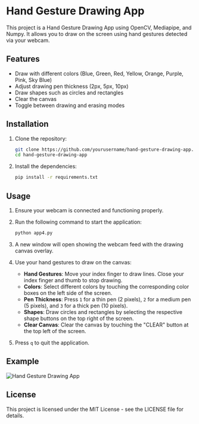# Hand Gesture Drawing App

This project is a Hand Gesture Drawing App using OpenCV, Mediapipe, and Numpy. It allows you to draw on the screen using hand gestures detected via your webcam.

## Features

- Draw with different colors (Blue, Green, Red, Yellow, Orange, Purple, Pink, Sky Blue)
- Adjust drawing pen thickness (2px, 5px, 10px)
- Draw shapes such as circles and rectangles
- Clear the canvas
- Toggle between drawing and erasing modes

## Installation

1. Clone the repository:
    ```bash
    git clone https://github.com/yourusername/hand-gesture-drawing-app.git
    cd hand-gesture-drawing-app
    ```

2. Install the dependencies:
    ```bash
    pip install -r requirements.txt
    ```

## Usage

1. Ensure your webcam is connected and functioning properly.
2. Run the following command to start the application:
    ```bash
    python app4.py
    ```
3. A new window will open showing the webcam feed with the drawing canvas overlay.
4. Use your hand gestures to draw on the canvas:
   - **Hand Gestures**: Move your index finger to draw lines. Close your index finger and thumb to stop drawing.
   - **Colors**: Select different colors by touching the corresponding color boxes on the left side of the screen.
   - **Pen Thickness**: Press `1` for a thin pen (2 pixels), `2` for a medium pen (5 pixels), and `3` for a thick pen (10 pixels).
   - **Shapes**: Draw circles and rectangles by selecting the respective shape buttons on the top right of the screen.
   - **Clear Canvas**: Clear the canvas by touching the "CLEAR" button at the top left of the screen.

5. Press `q` to quit the application.

## Example

![Hand Gesture Drawing App](drawing_app_example.png)

## License

This project is licensed under the MIT License - see the LICENSE file for details.
